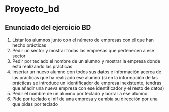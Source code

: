 # Proyecto_bd
<h2>Enunciado del ejercicio BD</h2>
<ol type="1">
  <li>Listar los alumnos junto con el número de empresas con el que han hecho prácticas</li>
  <li>Pedir un sector y mostrar todas las empresas que pertenecen a ese sector</li>
  <li>Pedir por teclado el nombre de un alumno y mostrar la empresa donde está realizando las prácticas</li>
  <li>Insertar un nuevo alumno con todos sus datos e información acerca de las prácticas que ha realizado ese alumno (si en la información de las prácticas se introduce un identificador de empresa inexistente, tendrás que añadir una nueva empresa con ese identificador y el resto de datos)</li>
  <li>Pedir el nombre de un alumno por teclado y borrar a ese alumno</li>
  <li>Pide por teclado el nif de una empresa y cambia su dirección por una que pidas por teclado</li>
</ol>

